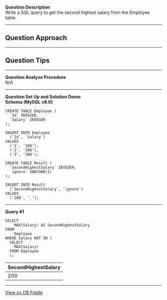 <!--
 * @Author: BDFD
 * @Date: 2022-03-04 16:05:34
 * @LastEditTime: 2022-03-04 18:09:26
 * @LastEditors: BDFD
 * @Description:
 * @FilePath: \Awesome_SQL_Interview_Killer\1.5-window-function\176-second-highest-salary.md
-->

**Question Description**  
Write a SQL query to get the second highest salary from the Employee table.

---

## **Question Approach**

---

## **Question Tips**

---

**Question Analyze Procedure**  
N/A

---

**Question Set Up and Solution Demo**  
**Schema (MySQL v8.0)**

    CREATE TABLE Employee (
      `Id` INTEGER,
      `Salary` INTEGER
    );

    INSERT INTO Employee
      (`Id`, `Salary`)
    VALUES
      ('1', '100'),
      ('2', '200'),
      ('3', '300');

    CREATE TABLE Result (
      `SecondHighestSalary` INTEGER,
      `ignore` VARCHAR(1)
    );

    INSERT INTO Result
      (`SecondHighestSalary`, `ignore`)
    VALUES
      ('200', '_');

---

**Query #1**

    SELECT
    	MAX(Salary) AS SecondHighestSalary
    FROM
    	Employee
    WHERE Salary NOT IN (
      SELECT
      	MAX(Salary)
      FROM Employee
      );

| SecondHighestSalary |
| ------------------- |
| 200                 |

---

[View on DB Fiddle](https://www.db-fiddle.com/f/32YsRKnUjtyy1qmYYbUAbn/0)
